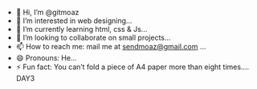 - 👋 Hi, I’m @gitmoaz
- 👀 I’m interested in web designing...
- 🌱 I’m currently learning html, css & Js...
- 💞️ I’m looking to collaborate on small projects...
- 📫 How to reach me: mail me at sendmoaz@gmail.com ...
- 😄 Pronouns: He...
- ⚡ Fun fact: You can’t fold a piece of A4 paper more than eight times....
DAY3
<!---
gitmoaz/gitmoaz is a ✨ special ✨ repository because its `README.md` (this file) appears on your GitHub profile.
You can click the Preview link to take a look at your changes.
--->
